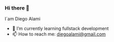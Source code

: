 ### Hi there 👋
I´am Diego Alami


- 🌱 I’m currently learning fullstack development
- 📫 How to reach me: diegoalami@gmail.com

